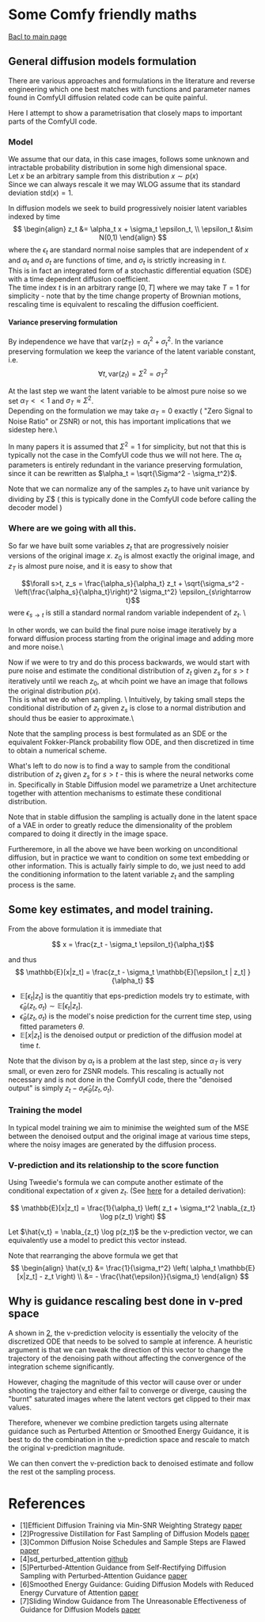 # Some Comfy friendly maths
[Bacl to main page](README.md)

## General diffusion models formulation

There are various approaches and formulations in the literature and reverse engineering which one
best matches with functions and parameter names found in ComfyUI diffusion related code can be quite painful.

Here I attempt to show a parametrisation that closely maps to important parts of the  ComfyUI code.

### Model

We assume that our data, in this case images, follows some unknown and intractable probability distribution in some high dimensional space. \
Let $x$ be an arbitrary sample from this distribution $x \sim p(x)$ \
Since we can always rescale it we may WLOG assume that its standard deviation $\text{std}(x)=1$.

In diffusion models we seek to build progressively noisier latent variables indexed by time 
$$
\begin{align}
z_t &= \alpha_t x + \sigma_t \epsilon_t, \\
\epsilon_t &\sim N(0,1)
\end{align}
$$
where the $\epsilon_t$ are standard normal noise samples that are independent of $x$ and $\alpha_t$ and $\sigma_t$ are functions of time,
and $\sigma_t$ is strictly increasing in $t$.\
This is in fact an integrated form of a stochastic differential equation (SDE) with a time dependent diffusion coefficient.\
The time index $t$ is in an arbitrary range $[0,T]$ where we may take $T=1$ for simplicity - note that by the time change property of Brownian motions,
rescaling time is equivalent to rescaling the diffusion coefficient.

#### Variance preserving formulation
By independence we have that $\text{var}(z_T) = \alpha_t^2 + \sigma_t^2$.
In the variance preserving formulation we keep the variance of the latent variable constant, i.e.
$$\forall t, \text{var}(z_t) = \Sigma^2 = \sigma_T^2$$

At the last step we want the latent variable to be almost pure noise so we set $\alpha_T << 1$ and $\sigma_T \approx \Sigma^2$. \
Depending on the formulation we may take $\alpha_T = 0$ exactly ( "Zero Signal to Noise Ratio" or ZSNR) or not, this has important implications that we sidestep here.\\

In many papers it is assumed that $\Sigma^2 = 1$ for simplicity, but not that this is typically not the case in the ComfyUI code thus we will not here.
The $\alpha_t$ parameters is entirely redundant in the variance preserving formulation, since it can be rewritten as $\alpha_t = \sqrt{\Sigma^2 - \sigma_t^2}$.

Note that we can normalize any of the samples $z_t$ to have unit variance by dividing by $\Sigma$$ ( this is typically done in the ComfyUI code before calling the decoder model )

### Where are we going with all this.
So far we have built some variables $z_t$ that are progressively noisier versions of the original image $x$.
$z_0$ is almost exactly the original image, and $z_T$ is almost pure noise, and it is easy to show that

$$\forall s>t, z_s = \frac{\alpha_s}{\alpha_t} z_t + \sqrt{\sigma_s^2 - \left(\frac{\alpha_s}{\alpha_t}\right)^2 \sigma_t^2} \epsilon_{s\rightarrow t}$$
were $\epsilon_{s\rightarrow t}$ is still a standard normal random variable independent of $z_t$. \\

In other words, we can build the final pure noise image iteratively by a forward diffusion process starting from the original image and adding more and more noise.\

Now if we were to try and do this process backwards, we would start with pure noise and estimate the conditional distribution of $z_t$ given $z_s$ for $s>t$ iteratively until we reach $z_0$,
at whcih point we have an image that follows the original distribution $p(x)$. \
This is what we do when sampling. \\
Intuitively, by taking small steps the conditional distribution of $z_t$ given $z_s$ is close to a normal distribution and should thus be easier to approximate.\

Note that the sampling process is best formulated as an SDE or the equivalent Fokker-Planck probability flow ODE, and then discretized in time to obtain a numerical scheme.

What's left to do now is to find a way to sample from the conditional distribution of $z_t$ given $z_s$ for $s>t$ - this is where the neural networks come in.
Specifically in Stable Diffusion model we parametrize a Unet architecture together with attention mechanisms to estimate these conditional distribution.

Note that in stable diffusion the sampling is actually done in the latent space of a VAE in order to greatly reduce the dimensionality of the problem compared
to doing it directly in the image space.

Furtheremore, in all the above we have been working on unconditional diffusion, but in practice we want to condition on some text embedding or other information.
This is actually fairly simple to do, we just need to add the conditioning information to the latent variable $z_t$ and the sampling process is the same.

## Some key estimates, and model training.

From the above formulation it is immediate that 

$$ x = \frac{z_t - \sigma_t \epsilon_t}{\alpha_t}$$

and thus 
$$
\mathbb{E}[x|z_t] = \frac{z_t - \sigma_t \mathbb{E}[\epsilon_t | z_t] }{\alpha_t}
$$

- $\mathbb{E}[\epsilon_t | z_t]$ is the quantitiy that eps-prediction models try to estimate, with $\hat{\epsilon}_\theta(z_t, \sigma_t) \sim \mathbb{E}[\epsilon_t | z_t]$.
- $\hat{\epsilon}_\theta(z_t, \sigma_t)$ is the model's noise prediction for the current time step, using fitted parameters $\theta$.
- $\mathbb{E}[x|z_t]$ is the denoised output or prediction of the diffusion model at time $t$.

Note that the divison by $\alpha_t$ is a problem at the last step, since $\alpha_T$ is very small, or even zero for ZSNR models.
This rescaling is actually not necessary and is not done in the ComfyUI code, there the "denoised output" is simply $z_t  - \sigma_t  \hat{\epsilon}_\theta(z_t, \sigma_t)$.

### Training the model
In typical model training we aim to minimise the weighted sum of the MSE between the denoised output and the original image at various time steps, where the noisy images are generated by the diffusion process.

### V-prediction and its relationship to the score function
Using Tweedie's formula we can compute another estimate of the conditional expectation of $x$ given $z_t$.
(See [here](https://www.weideng.org/posts/tweedie_formula/) for a detailed derivation):

$$
\mathbb{E}[x|z_t] = \frac{1}{\alpha_t} \left( z_t + \sigma_t^2 \nabla_{z_t} \log p(z_t) \right)
$$

Let $\hat{v_t} = \nabla_{z_t} \log p(z_t)$ be the v-prediction vector, we can equivalently use a model to predict this vector instead.

Note that rearranging the above formula we get that
$$
\begin{align}
\hat{v_t} &= \frac{1}{\sigma_t^2} \left( \alpha_t \mathbb{E}[x|z_t] - z_t \right)  \\
        &= - \frac{\hat{\epsilon}}{\sigma_t} 
\end{align}
$$



## Why is guidance rescaling best done in v-pred space
A shown in [2](#ref2), the v-prediction velocity is essentially the velocity of the discretized ODE that needs to be solved to sample at inference.
A heuristic argument is that we can tweak the direction of this vector to change the trajectory of the denoising path without affecting the convergence of the integration scheme significantly.

However, chaging the magnitude of this vector will cause over or under shooting the trajectory and either fail to converge or diverge, causing the "burnt" saturated images where the latent vectors get clipped to their max values.

Therefore, whenever we combine prediction targets using alternate guidance such as Perturbed Attention or Smoothed Energy Guidance, it is best to do the combination in the v-prediction space and rescale to match the original 
v-prediction magnitude.

We can then convert the v-prediction back to denoised estimate and follow the rest ot the sampling process.



# References
<a id="ref1"></a>
- [1]Efficient Diffusion Training via Min-SNR Weighting Strategy [paper](https://arxiv.org/abs/2303.09556)
  <a id="ref2"></a>
- [2]Progressive Distillation for Fast Sampling of Diffusion Models [paper](https://arxiv.org/abs/2202.00512)
- [3]Common Diffusion Noise Schedules and Sample Steps are Flawed [paper](https://arxiv.org/abs/2305.08891)
- [4]sd_perturbed_attention [github](https://github.com/pamparamm/sd-perturbed-attention/tree/master)
- [5]Perturbed-Attention Guidance from Self-Rectifying Diffusion Sampling with Perturbed-Attention Guidance [paper](https://cvlab-kaist.github.io/Perturbed-Attention-Guidance/)
- [6]Smoothed Energy Guidance: Guiding Diffusion Models with Reduced Energy Curvature of Attention [paper](https://arxiv.org/abs/2408.00760)
- [7]Sliding Window Guidance from The Unreasonable Effectiveness of Guidance for Diffusion Models [paper](https://arxiv.org/abs/2411.10257)
